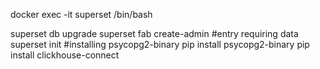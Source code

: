docker exec -it superset /bin/bash

superset db upgrade
superset fab create-admin
#entry requiring data
superset init
#installing psycopg2-binary
pip install psycopg2-binary
pip install clickhouse-connect
